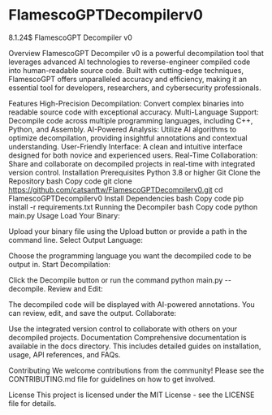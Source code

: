 # FlamescoGPTDecompilerv0
8.1.24$
FlamescoGPT Decompiler v0
<!-- Optional: Add a relevant image or logo -->

Overview
FlamescoGPT Decompiler v0 is a powerful decompilation tool that leverages advanced AI technologies to reverse-engineer compiled code into human-readable source code. Built with cutting-edge techniques, FlamescoGPT offers unparalleled accuracy and efficiency, making it an essential tool for developers, researchers, and cybersecurity professionals.

Features
High-Precision Decompilation: Convert complex binaries into readable source code with exceptional accuracy.
Multi-Language Support: Decompile code across multiple programming languages, including C++, Python, and Assembly.
AI-Powered Analysis: Utilize AI algorithms to optimize decompilation, providing insightful annotations and contextual understanding.
User-Friendly Interface: A clean and intuitive interface designed for both novice and experienced users.
Real-Time Collaboration: Share and collaborate on decompiled projects in real-time with integrated version control.
Installation
Prerequisites
Python 3.8 or higher
Git
Clone the Repository
bash
Copy code
git clone https://github.com/catsanftw/FlamescoGPTDecompilerv0.git
cd FlamescoGPTDecompilerv0
Install Dependencies
bash
Copy code
pip install -r requirements.txt
Running the Decompiler
bash
Copy code
python main.py
Usage
Load Your Binary:

Upload your binary file using the Upload button or provide a path in the command line.
Select Output Language:

Choose the programming language you want the decompiled code to be output in.
Start Decompilation:

Click the Decompile button or run the command python main.py --decompile.
Review and Edit:

The decompiled code will be displayed with AI-powered annotations. You can review, edit, and save the output.
Collaborate:

Use the integrated version control to collaborate with others on your decompiled projects.
Documentation
Comprehensive documentation is available in the docs directory. This includes detailed guides on installation, usage, API references, and FAQs.

Contributing
We welcome contributions from the community! Please see the CONTRIBUTING.md file for guidelines on how to get involved.

License
This project is licensed under the MIT License - see the LICENSE file for details.
